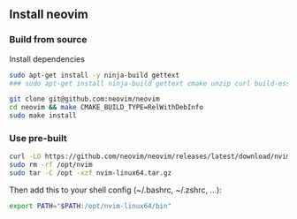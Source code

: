 ## Install neovim

### Build from source

Install dependencies

```sh
sudo apt-get install -y ninja-build gettext
### sudo apt-get install ninja-build gettext cmake unzip curl build-essential

git clone git@github.com:neovim/neovim
cd neovim && make CMAKE_BUILD_TYPE=RelWithDebInfo
sudo make install
```

### Use pre-built

```sh
curl -LO https://github.com/neovim/neovim/releases/latest/download/nvim-linux64.tar.gz
sudo rm -rf /opt/nvim
sudo tar -C /opt -xzf nvim-linux64.tar.gz
```

Then add this to your shell config (~/.bashrc, ~/.zshrc, ...):

```sh
export PATH="$PATH:/opt/nvim-linux64/bin"
```
